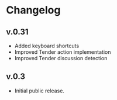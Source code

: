 # Changelog

## v.0.31
- Added keyboard shortcuts
- Improved Tender action implementation
- Improved Tender discussion detection

## v.0.3
- Initial public release.